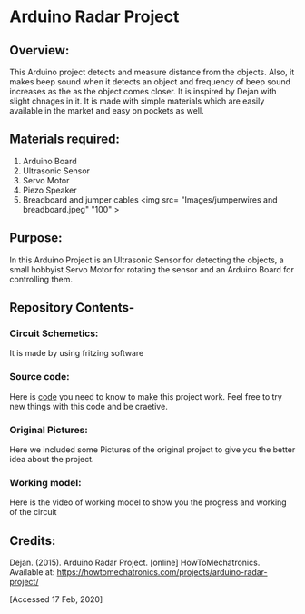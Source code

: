 # Arduino Radar Project

## Overview:
This Arduino project detects and measure distance from the objects. Also, it makes beep sound when it detects an object and frequency of beep sound increases as the as the object comes closer. It is inspired by Dejan with slight chnages in it.
It is made with simple materials which are easily available in the market and easy on pockets as well.

## Materials required:
1. Arduino Board
2. Ultrasonic Sensor
3. Servo Motor
4. Piezo Speaker
5. Breadboard and jumper cables
<img src= "Images/jumperwires and breadboard.jpeg" "100" >

## Purpose:
In this Arduino Project is an Ultrasonic Sensor for detecting the objects, a small hobbyist Servo Motor for rotating the sensor and an Arduino Board for controlling them.

## Repository Contents-
### Circuit Schemetics: 
It is made by using fritzing software

### Source code:
Here is [code](https://github.com/msd9915358/Arduino-Radar-Project/blob/master/Source%20code) you need to know to make this project work.  Feel free to try new things with this code and be craetive.

### Original Pictures:
Here we included some Pictures of the original project to give you the better idea about the project.

### Working model:
Here is the video of working model to show you the progress and working of the circuit

## Credits:
Dejan. (2015). Arduino Radar Project. [online] HowToMechatronics. Available at:
https://howtomechatronics.com/projects/arduino-radar-project/

[Accessed 17 Feb, 2020]

 



